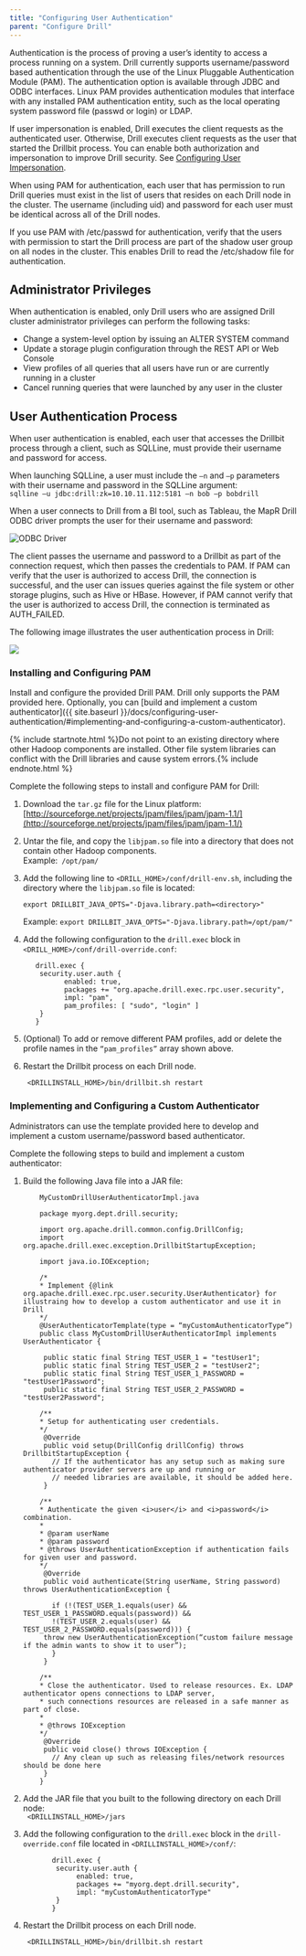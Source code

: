 ```yaml
---
title: "Configuring User Authentication"
parent: "Configure Drill"
---
```

Authentication is the process of proving a user’s identity to access a process running on a system. Drill currently supports username/password based authentication through the use of the Linux Pluggable Authentication Module (PAM). The authentication option is available through JDBC and ODBC interfaces. Linux PAM provides authentication modules that interface with any installed PAM authentication entity, such as the local operating system password file (passwd or login) or LDAP. 
 
If user impersonation is enabled, Drill executes the client requests as the authenticated user. Otherwise, Drill executes client requests as the user that started the Drillbit process. You can enable both authorization and impersonation to improve Drill security. See [Configuring User Impersonation]({{site.baseurl}}/docs/configuring-user-impersonation/).

When using PAM for authentication, each user that has permission to run Drill queries must exist in the list of users that resides on each Drill node in the cluster. The username (including uid) and password for each user must be identical across all of the Drill nodes. 

If you use PAM with /etc/passwd for authentication, verify that the users with permission to start the Drill process are part of the shadow user group on all nodes in the cluster. This enables Drill to read the /etc/shadow file for authentication.  

## Administrator Privileges

When authentication is enabled, only Drill users who are assigned Drill cluster administrator privileges can perform the following tasks:

* Change a system-level option by issuing an ALTER SYSTEM command
* Update a storage plugin configuration through the REST API or Web Console
* View profiles of all queries that all users have run or are currently running in a cluster
* Cancel running queries that were launched by any user in the cluster

## User Authentication Process

When user authentication is enabled, each user that accesses the Drillbit process through a client, such as SQLLine, must provide their username and password for access. 

When launching SQLLine, a user must include the `–n` and `–p` parameters with their username and password in the SQLLine argument:  
       `sqlline –u jdbc:drill:zk=10.10.11.112:5181 –n bob –p bobdrill`

 When a user connects to Drill from a BI tool, such as Tableau, the MapR Drill ODBC driver prompts the user for their username and password:

![ODBC Driver]({{site.baseurl}}/docs/img/UserAuth_ODBC_Driver.png)

The client passes the username and password to a Drillbit as part of the connection request, which then passes the credentials to PAM. If PAM can verify that the user is authorized to access Drill, the connection is successful, and the user can issues queries against the file system or other storage plugins, such as Hive or HBase. However, if PAM cannot verify that the user is authorized to access Drill, the connection is terminated as AUTH_FAILED.
 
The following image illustrates the user authentication process in Drill:

![]({{site.baseurl}}/docs/img/UserAuthProcess.PNG)

### Installing and Configuring PAM

Install and configure the provided Drill PAM. Drill only supports the PAM provided here. Optionally, you can [build and implement a custom authenticator]({{ site.baseurl }}/docs/configuring-user-authentication/#implementing-and-configuring-a-custom-authenticator). 

{% include startnote.html %}Do not point to an existing directory where other Hadoop components are installed. Other file system libraries can conflict with the Drill libraries and cause system errors.{% include endnote.html %}
 
Complete the following steps to install and configure PAM for Drill:

1. Download the `tar.gz` file for the Linux platform:  
   [http://sourceforge.net/projects/jpam/files/jpam/jpam-1.1/](http://sourceforge.net/projects/jpam/files/jpam/jpam-1.1/)
2. Untar the file, and copy the `libjpam.so` file into a directory that does not contain other Hadoop components.  
   Example:` /opt/pam/`
3. Add the following line to `<DRILL_HOME>/conf/drill-env.sh`, including the directory where the `libjpam.so` file is located:  
  
     `export DRILLBIT_JAVA_OPTS="-Djava.library.path=<directory>"`  

      Example: `export DRILLBIT_JAVA_OPTS="-Djava.library.path=/opt/pam/"`  

4. Add the following configuration to the `drill.exec` block in `<DRILL_HOME>/conf/drill-override.conf`:  

          drill.exec {
           security.user.auth {
                 enabled: true,
                 packages += "org.apache.drill.exec.rpc.user.security",
                 impl: "pam",
                 pam_profiles: [ "sudo", "login" ]
           } 
          }

5. (Optional) To add or remove different PAM profiles, add or delete the profile names in the `“pam_profiles”` array shown above.  
6. Restart the Drillbit process on each Drill node. 
 
        <DRILLINSTALL_HOME>/bin/drillbit.sh restart

### Implementing and Configuring a Custom Authenticator

Administrators can use the template provided here to develop and implement a custom username/password based authenticator.

Complete the following steps to build and implement a custom authenticator:

1. Build the following Java file into a JAR file: 
 
           MyCustomDrillUserAuthenticatorImpl.java 
           
           package myorg.dept.drill.security;
           
           import org.apache.drill.common.config.DrillConfig;
           import org.apache.drill.exec.exception.DrillbitStartupException;
           
           import java.io.IOException;
           
           /*
           * Implement {@link org.apache.drill.exec.rpc.user.security.UserAuthenticator} for illustraing how to develop a custom authenticator and use it in Drill
           */
           @UserAuthenticatorTemplate(type = “myCustomAuthenticatorType”)
           public class MyCustomDrillUserAuthenticatorImpl implements UserAuthenticator {
           
            public static final String TEST_USER_1 = "testUser1";
            public static final String TEST_USER_2 = "testUser2";
            public static final String TEST_USER_1_PASSWORD = "testUser1Password";
            public static final String TEST_USER_2_PASSWORD = "testUser2Password";
           
           /**
           * Setup for authenticating user credentials.
           */
            @Override
            public void setup(DrillConfig drillConfig) throws DrillbitStartupException {
              // If the authenticator has any setup such as making sure authenticator provider servers are up and running or 
              // needed libraries are available, it should be added here.
            }
           
           /**
           * Authenticate the given <i>user</i> and <i>password</i> combination.
           *
           * @param userName
           * @param password
           * @throws UserAuthenticationException if authentication fails for given user and password.
           */
            @Override
            public void authenticate(String userName, String password) throws UserAuthenticationException {
           
              if (!(TEST_USER_1.equals(user) && TEST_USER_1_PASSWORD.equals(password)) &&
              !(TEST_USER_2.equals(user) && TEST_USER_2_PASSWORD.equals(password))) {
            throw new UserAuthenticationException(“custom failure message if the admin wants to show it to user”);
              }
            }
           
           /**
           * Close the authenticator. Used to release resources. Ex. LDAP authenticator opens connections to LDAP server,
           * such connections resources are released in a safe manner as part of close.
           *
           * @throws IOException
           */
            @Override
            public void close() throws IOException {
              // Any clean up such as releasing files/network resources should be done here
            }
           }  


2. Add the JAR file that you built to the following directory on each Drill node:  
   ` <DRILLINSTALL_HOME>/jars`
3. Add the following configuration to the `drill.exec` block in the `drill-override.conf` file located in `<DRILLINSTALL_HOME>/conf/`:  

              drill.exec {
               security.user.auth {
                	enabled: true,
                	packages += "myorg.dept.drill.security",
                	impl: "myCustomAuthenticatorType"
               }
              }  
4. Restart the Drillbit process on each Drill node.
 
        <DRILLINSTALL_HOME>/bin/drillbit.sh restart
       











